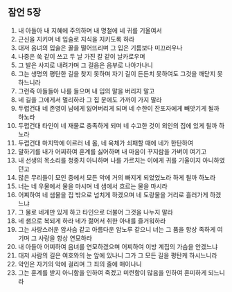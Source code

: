 ## 잠언 5장

1. 내 아들아 내 지혜에 주의하며 내 명철에 네 귀를 기울여서  
2. 근신을 지키며 네 입술로 지식을 지키도록 하라
3. 대저 음녀의 입술은 꿀을 떨어뜨리며 그 입은 기름보다 미끄러우나
4. 나중은 쑥 같이 쓰고 두 날 가진 칼 같이 날카로우며
5. 그 발은 사지로 내려가며 그 걸음은 음부로 나아가나니
6. 그는 생명의 평탄한 길을 찾지 못하며 자기 길이 든든치 못하여도 그것을 깨닫지 못하느니라
7. 그런즉 아들들아 나를 들으며 내 입의 말을 버리지 말고
8. 네 길을 그에게서 멀리하라 그 집 문에도 가까이 가지 말라
9. 두렵건대 네 존영이 남에게 잃어버리게 되며 네 수한이 잔포자에게 빼앗기게 될까 하노라
10. 두렵건대 타인이 네 재물로 충족하게 되며 네 수고한 것이 외인의 집에 있게 될까 하노라
11. 두렵건대 마지막에 이르러 네 몸, 네 육체가 쇠패할 때에 네가 한탄하여 
12. 말하기를 내가 어찌하여 훈계를 싫어하며 내 마음이 꾸지람을 가벼이 여기고 
13. 내 선생의 목소리를 청종치 아니하며 나를 가르치는 이에게 귀를 기울이지 아니하였던고 
14. 많은 무리들이 모인 중에서 모든 악에 거의 빠지게 되었었노라 하게 될까 하노라
15. 너는 네 우물에서 물을 마시며 네 샘에서 흐르는 물을 마시라 
16. 어찌하여 네 샘물을 집 밖으로 넘치게 하겠으며 네 도랑물을 거리로 흘러가게 하겠느냐
17. 그 물로 네게만 있게 하고 타인으로 더불어 그것을 나누지 말라
18. 네 샘으로 복되게 하라 네가 젊어서 취한 아내를 즐거워하라
19. 그는 사랑스러운 암사슴 같고 아름다운 암노루 같으니 너는 그 품을 항상 족하게 여기며 그 사랑을 항상 연모하라
20. 내 아들아 어찌하여 음녀를 연모하겠으며 어찌하여 이방 계집의 가슴을 안겠느냐
21. 대저 사람의 길은 여호와의 눈 앞에 있나니 그가 그 모든 길을 평탄케 하시느니라 
22. 악인은 자기의 악에 걸리며 그 죄의 줄에 매이나니
23. 그는 훈계를 받지 아니함을 인하여 죽겠고 미련함이 많음을 인하여 혼미하게 되느니라 